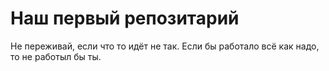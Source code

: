 # Наш первый репозитарий

Не переживай, если что то идёт не так.
Если бы работало всё как надо, то не работыл бы ты.

